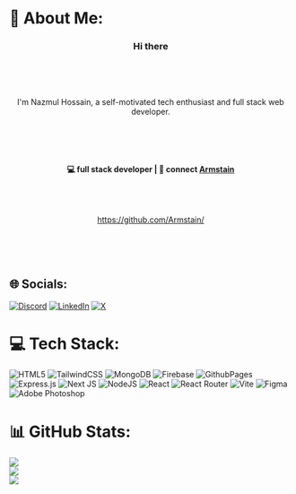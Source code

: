 # 💫 About Me:
<h3 align="center"> Hi there </h3><br><br><p align="center"><br>I'm Nazmul Hossain, a self-motivated tech enthusiast and full stack web developer.<br></p><br><br><h4 align="center"><br>💻 full stack developer | 💬 connect <a href="https://twitter.com/Armstain">Armstain</a><br></h4><br><p  align="center"><br><a href="https://github.com/Armstain/">https://github.com/Armstain/</a><br></p><br><br><br/>


## 🌐 Socials:
[![Discord](https://img.shields.io/badge/Discord-%237289DA.svg?logo=discord&logoColor=white)](https://discord.gg/https://discord.com/invite/6CHR25Jh) [![LinkedIn](https://img.shields.io/badge/LinkedIn-%230077B5.svg?logo=linkedin&logoColor=white)](https://linkedin.com/in/nhadnan) [![X](https://img.shields.io/badge/X-black.svg?logo=X&logoColor=white)](https://x.com/armstain) 

# 💻 Tech Stack:
![HTML5](https://img.shields.io/badge/html5-%23E34F26.svg?style=for-the-badge&logo=html5&logoColor=white) ![TailwindCSS](https://img.shields.io/badge/tailwindcss-%2338B2AC.svg?style=for-the-badge&logo=tailwind-css&logoColor=white) ![MongoDB](https://img.shields.io/badge/MongoDB-%234ea94b.svg?style=for-the-badge&logo=mongodb&logoColor=white) ![Firebase](https://img.shields.io/badge/firebase-%23039BE5.svg?style=for-the-badge&logo=firebase) ![GithubPages](https://img.shields.io/badge/github%20pages-121013?style=for-the-badge&logo=github&logoColor=white) ![Express.js](https://img.shields.io/badge/express.js-%23404d59.svg?style=for-the-badge&logo=express&logoColor=%2361DAFB) ![Next JS](https://img.shields.io/badge/Next-black?style=for-the-badge&logo=next.js&logoColor=white) ![NodeJS](https://img.shields.io/badge/node.js-6DA55F?style=for-the-badge&logo=node.js&logoColor=white) ![React](https://img.shields.io/badge/react-%2320232a.svg?style=for-the-badge&logo=react&logoColor=%2361DAFB) ![React Router](https://img.shields.io/badge/React_Router-CA4245?style=for-the-badge&logo=react-router&logoColor=white) ![Vite](https://img.shields.io/badge/vite-%23646CFF.svg?style=for-the-badge&logo=vite&logoColor=white) ![Figma](https://img.shields.io/badge/figma-%23F24E1E.svg?style=for-the-badge&logo=figma&logoColor=white) ![Adobe Photoshop](https://img.shields.io/badge/adobe%20photoshop-%2331A8FF.svg?style=for-the-badge&logo=adobe%20photoshop&logoColor=white)
# 📊 GitHub Stats:
![](https://github-readme-stats.vercel.app/api?username=armstain&theme=radical&hide_border=true&include_all_commits=true&count_private=true)<br/>
![](https://github-readme-streak-stats.herokuapp.com/?user=armstain&theme=radical&hide_border=true)<br/>
![](https://github-readme-stats.vercel.app/api/top-langs/?username=armstain&theme=radical&hide_border=true&include_all_commits=true&count_private=true&layout=compact)

